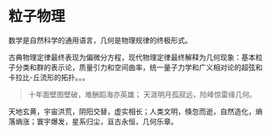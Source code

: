 # 粒子物理

数学是自然科学的通用语言，几何是物理规律的终极形式。

古典物理定律最终表现为偏微分方程，现代物理定律最终解释为几何现象：基本粒子分类和群的表示论，质量引力和空间曲率，统一量子力学和广义相对论的超弦和卡拉比-丘流形的拓扑。。。

> 十年面壁图壁破，难酬蹈海亦英雄；
> 天涯明月孤寂远，险峰惊雷缘几何。

天地玄黄，宇宙洪荒，阴阳交替，虚实相长；人类文明，倏忽而逝，自然造化，熵落熵涨；寰宇爆发，星系归尘，亘古永恒，几何乐章。
